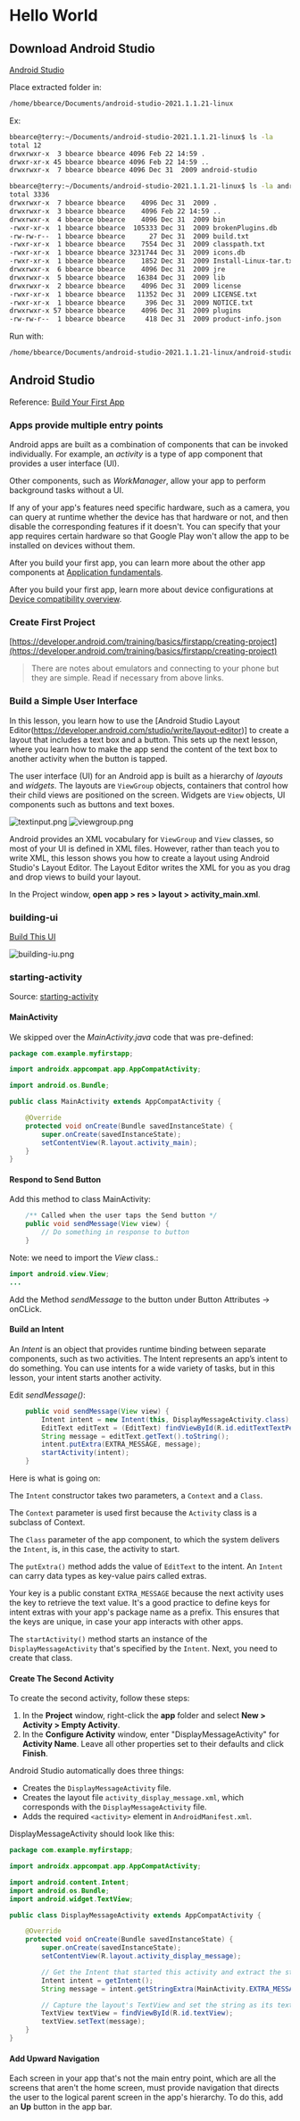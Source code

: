 # Hello World

## Download Android Studio

[Android Studio](https://developer.android.com/studio/?gclid=CjwKCAiAsNKQBhAPEiwAB-I5zYMyj4kM8qulHdWpOwGTepIxZnIkuubwiapK1vEK95gQBIaOXcKuqxoCNGgQAvD_BwE&gclsrc=aw.ds)

Place extracted folder in:
```bash
/home/bbearce/Documents/android-studio-2021.1.1.21-linux
```

Ex:
```bash
bbearce@terry:~/Documents/android-studio-2021.1.1.21-linux$ ls -la
total 12
drwxrwxr-x  3 bbearce bbearce 4096 Feb 22 14:59 .
drwxr-xr-x 45 bbearce bbearce 4096 Feb 22 14:59 ..
drwxrwxr-x  7 bbearce bbearce 4096 Dec 31  2009 android-studio

bbearce@terry:~/Documents/android-studio-2021.1.1.21-linux$ ls -la android-studio/
total 3336
drwxrwxr-x  7 bbearce bbearce    4096 Dec 31  2009 .
drwxrwxr-x  3 bbearce bbearce    4096 Feb 22 14:59 ..
drwxrwxr-x  4 bbearce bbearce    4096 Dec 31  2009 bin
-rwxr-xr-x  1 bbearce bbearce  105333 Dec 31  2009 brokenPlugins.db
-rw-rw-r--  1 bbearce bbearce      27 Dec 31  2009 build.txt
-rwxr-xr-x  1 bbearce bbearce    7554 Dec 31  2009 classpath.txt
-rwxr-xr-x  1 bbearce bbearce 3231744 Dec 31  2009 icons.db
-rwxr-xr-x  1 bbearce bbearce    1852 Dec 31  2009 Install-Linux-tar.txt
drwxrwxr-x  6 bbearce bbearce    4096 Dec 31  2009 jre
drwxrwxr-x  5 bbearce bbearce   16384 Dec 31  2009 lib
drwxrwxr-x  2 bbearce bbearce    4096 Dec 31  2009 license
-rwxr-xr-x  1 bbearce bbearce   11352 Dec 31  2009 LICENSE.txt
-rwxr-xr-x  1 bbearce bbearce     396 Dec 31  2009 NOTICE.txt
drwxrwxr-x 57 bbearce bbearce    4096 Dec 31  2009 plugins
-rw-rw-r--  1 bbearce bbearce     418 Dec 31  2009 product-info.json
```

Run with:
```bash
/home/bbearce/Documents/android-studio-2021.1.1.21-linux/android-studio/bin/studio.sh
```

## Android Studio

Reference: [Build Your First App](https://developer.android.com/training/basics/firstapp)

### Apps provide multiple entry points
Android apps are built as a combination of components that can be invoked individually. For example, an *activity* is a type of app component that provides a user interface (UI).

Other components, such as *WorkManager*, allow your app to perform background tasks without a UI.

If any of your app's features need specific hardware, such as a camera, you can query at runtime whether the device has that hardware or not, and then disable the corresponding features if it doesn't. You can specify that your app requires certain hardware so that Google Play won't allow the app to be installed on devices without them.

After you build your first app, you can learn more about the other app components at [Application fundamentals](https://developer.android.com/guide/components/fundamentals).

After you build your first app, learn more about device configurations at [Device compatibility overview](https://developer.android.com/guide/practices/compatibility).

### Create First Project

[https://developer.android.com/training/basics/firstapp/creating-project](https://developer.android.com/training/basics/firstapp/creating-project)

> There are notes about emulators and connecting to your phone but they are simple. Read if necessary from above links.

### Build a Simple User Interface

In this lesson, you learn how to use the [Android Studio Layout Editor(https://developer.android.com/studio/write/layout-editor)] to create a layout that includes a text box and a button. This sets up the next lesson, where you learn how to make the app send the content of the text box to another activity when the button is tapped.

The user interface (UI) for an Android app is built as a hierarchy of *layouts* and *widgets*. The layouts are ```ViewGroup``` objects, containers that control how their child views are positioned on the screen. Widgets are ```View``` objects, UI components such as buttons and text boxes.

![textinput.png](textinput.png)
![viewgroup.png](viewgroup.png)

Android provides an XML vocabulary for ```ViewGroup``` and ```View``` classes, so most of your UI is defined in XML files. However, rather than teach you to write XML, this lesson shows you how to create a layout using Android Studio's Layout Editor. The Layout Editor writes the XML for you as you drag and drop views to build your layout.

In the Project window, **open app > res > layout > activity_main.xml**.

### building-ui

[Build This UI](https://developer.android.com/training/basics/firstapp/building-ui)

![building-iu.png](building-iu.png)

### starting-activity

Source: [starting-activity](https://developer.android.com/training/basics/firstapp/starting-activity#java)

#### MainActivity

We skipped over the *MainActivity.java* code that was pre-defined:
```java
package com.example.myfirstapp;

import androidx.appcompat.app.AppCompatActivity;

import android.os.Bundle;

public class MainActivity extends AppCompatActivity {

    @Override
    protected void onCreate(Bundle savedInstanceState) {
        super.onCreate(savedInstanceState);
        setContentView(R.layout.activity_main);
    }
}
```

#### Respond to Send Button

Add this method to class MainActivity:
```java
    /** Called when the user taps the Send button */
    public void sendMessage(View view) {
        // Do something in response to button
    }
```

Note: we need to import the *View* class.:
```java
import android.view.View;
...
```

Add the Method *sendMessage* to the button under Button Attributes -> onCLick.

#### Build an Intent

An *Intent* is an object that provides runtime binding between separate components, such as two activities. The Intent represents an app’s intent to do something. You can use intents for a wide variety of tasks, but in this lesson, your intent starts another activity.

Edit *sendMessage()*:
```java
    public void sendMessage(View view) {
        Intent intent = new Intent(this, DisplayMessageActivity.class);
        EditText editText = (EditText) findViewById(R.id.editTextTextPersonName);
        String message = editText.getText().toString();
        intent.putExtra(EXTRA_MESSAGE, message);
        startActivity(intent);
    }
```

Here is what is going on:

The ```Intent``` constructor takes two parameters, a ```Context``` and a ```Class```.

The ```Context``` parameter is used first because the ```Activity``` class is a subclass of Context.

The ```Class``` parameter of the app component, to which the system delivers the ```Intent```, is, in this case, the activity to start.

The ```putExtra()``` method adds the value of ```EditText``` to the intent. An ```Intent``` can carry data types as key-value pairs called extras.

Your key is a public constant ```EXTRA_MESSAGE``` because the next activity uses the key to retrieve the text value. It's a good practice to define keys for intent extras with your app's package name as a prefix. This ensures that the keys are unique, in case your app interacts with other apps.

The ```startActivity()``` method starts an instance of the ```DisplayMessageActivity``` that's specified by the ```Intent```. Next, you need to create that class.

#### Create The Second Activity

To create the second activity, follow these steps:

1. In the **Project** window, right-click the **app** folder and select **New > Activity > Empty Activity**.
2. In the **Configure Activity** window, enter "DisplayMessageActivity" for **Activity Name**. Leave all other properties set to their defaults and click **Finish**.

Android Studio automatically does three things:

* Creates the ```DisplayMessageActivity``` file.  
* Creates the layout file ```activity_display_message.xml```, which corresponds with the ```DisplayMessageActivity``` file.  
* Adds the required ```<activity>``` element in ```AndroidManifest.xml```.  

DisplayMessageActivity should look like this:
```java
package com.example.myfirstapp;

import androidx.appcompat.app.AppCompatActivity;

import android.content.Intent;
import android.os.Bundle;
import android.widget.TextView;

public class DisplayMessageActivity extends AppCompatActivity {

    @Override
    protected void onCreate(Bundle savedInstanceState) {
        super.onCreate(savedInstanceState);
        setContentView(R.layout.activity_display_message);

        // Get the Intent that started this activity and extract the string
        Intent intent = getIntent();
        String message = intent.getStringExtra(MainActivity.EXTRA_MESSAGE);

        // Capture the layout's TextView and set the string as its text
        TextView textView = findViewById(R.id.textView);
        textView.setText(message);
    }
}


```

#### Add Upward Navigation

Each screen in your app that's not the main entry point, which are all the screens that aren't the home screen, must provide navigation that directs the user to the logical parent screen in the app's hierarchy. To do this, add an **Up** button in the app bar.
